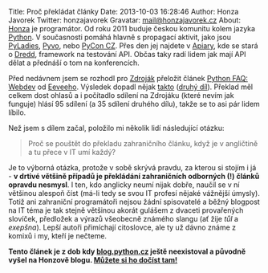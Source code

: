 Title: Proč překládat články
Date: 2013-10-03 16:28:46
Author: Honza Javorek
Twitter: honzajavorek
Gravatar: mail@honzajavorek.cz
About: [Honza](http://honzajavorek.cz) je programátor. Od roku 2011 buduje českou komunitu kolem jazyka [Python](http://python.cz/). V současnosti pomáhá hlavně s propagací aktivit, jako jsou [PyLadies](http://pyladies.cz/), [Pyvo](http://pyvo.cz/), nebo [PyCon CZ](https://cz.pycon.org/). Přes den jej najdete v [Apiary](https://apiary.io/), kde se stará o [Dredd](https://github.com/apiaryio/dredd), framework na testování API. Občas taky radí lidem jak mají API dělat a přednáší o tom na konferencích.

Před nedávnem jsem se rozhodl pro [Zdroják](http://www.zdrojak.cz/) přeložit článek [Python FAQ: Webdev](http://me.veekun.com/blog/2012/05/05/python-faq-webdev/) od [Eeveeho](http://me.veekun.com/about/). Výsledek dopadl nějak [takto](http://www.zdrojak.cz/clanky/jak-napisu-webovou-aplikaci-v-pythonu/) ([druhý díl](http://www.zdrojak.cz/clanky/jak-napisu-webovou-aplikaci-v-pythonu-2/)). Překlad měl celkem dost ohlasů a i počítadlo sdílení na Zdrojáku (které nevím jak funguje) hlásí 95 sdílení (a 35 sdílení druhého dílu), takže se to asi pár lidem líbilo.

Než jsem s dílem začal, položilo mi několik lidí následující otázku:

> Proč se pouštět do překladu zahraničního článku, když je v angličtině a tu přece v IT umí každý?

Je to výborná otázka, protože v sobě skrývá pravdu, za kterou si stojím i já - **v drtivé většině případů je překládání zahraničních odborných (!) článků opravdu nesmysl**. I ten, kdo anglicky neumí nijak dobře, naučil se v ní většinou alespoň číst (má-li tedy se svou IT profesí nějaké vážnější úmysly). Totiž ani zahraniční programátoři nejsou žádní spisovatelé a běžný blogpost na IT téma je tak stejně většinou akorát gulášem z dvaceti provařených slovíček, předložek a výrazů všeobecně známého slangu (ať žije *tůl* a *exepšna*). Lepší autoři přimíchají citoslovce, ale ty už dávno známe z komixů i my, kteří je nečteme.

**Tento článek je z dob kdy [blog.python.cz](http://blog.python.cz) ještě neexistoval a původně vyšel na Honzově blogu. [Můžete si ho dočíst tam!](http://honzajavorek.cz/blog/proc-prekladat-clanky/)**
